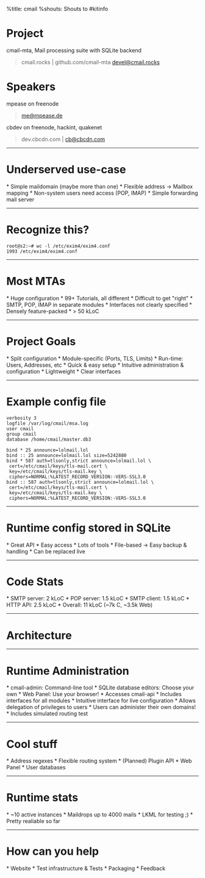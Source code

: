%title: cmail
%shouts: Shouts to #kitinfo

# Project
cmail-mta, Mail processing suite with SQLite backend
>cmail.rocks | github.com/cmail-mta
>devel@cmail.rocks

# Speakers
mpease on freenode
>me@mpease.de

cbdev on freenode, hackint, quakenet
>dev.cbcdn.com | cb@cbcdn.com



-------------------------------------------------
# Underserved use-case

\* Simple maildomain (maybe more than one)
\* Flexible address -> Mailbox mapping
\* Non-system users need access (POP, IMAP)
\* Simple forwarding mail server

-------------------------------------------------
# Recognize this?

    root@s2:~# wc -l /etc/exim4/exim4.conf
    1993 /etc/exim4/exim4.conf


-------------------------------------------------
# Most MTAs

\* Huge configuration
\* 99+ Tutorials, all different
\* Difficult to get "right"
\* SMTP, POP, IMAP in separate modules
\* Interfaces not clearly specified
\* Densely feature-packed
\* \> 50 kLoC

-------------------------------------------------
# Project Goals

\* Split configuration
 \* Module-specific (Ports, TLS, Limits)
 \* Run-time: Users, Addresses, etc
\* Quick & easy setup
\* Intuitive administration & configuration
\* Lightweight
\* Clear interfaces

-------------------------------------------------
# Example config file

	verbosity 3
	logfile /var/log/cmail/msa.log
	user cmail
	group cmail
	database /home/cmail/master.db3
	
	bind * 25 announce=lolmail.lol
	bind :: 25 announce=lolmail.lol size=5242880
	bind * 587 auth=tlsonly,strict announce=lolmail.lol \
	 cert=/etc/cmail/keys/tls-mail.cert \
	 key=/etc/cmail/keys/tls-mail.key \
	 ciphers=NORMAL:%LATEST_RECORD_VERSION:-VERS-SSL3.0
	bind :: 587 auth=tlsonly,strict announce=lolmail.lol \
	 cert=/etc/cmail/keys/tls-mail.cert \
	 key=/etc/cmail/keys/tls-mail.key \
	 ciphers=NORMAL:%LATEST_RECORD_VERSION:-VERS-SSL3.0

-------------------------------------------------
# Runtime config stored in SQLite

\* Great API
\* Easy access
\* Lots of tools
\* File-based -> Easy backup & handling
\* Can be replaced live

-------------------------------------------------
# Code Stats

\* SMTP server: 2 kLoC
\* POP server: 1.5 kLoC
\* SMTP client: 1.5 kLoC
\* HTTP API: 2.5 kLoC
\* Overall: 11 kLoC (~7k C, ~3.5k Web)

-------------------------------------------------
# Architecture


-------------------------------------------------
# Runtime Administration

\* cmail-admin: Command-line tool
\* SQLite database editors: Choose your own
\* Web Panel: Use your browser!
 \* Accesses cmail-api
 \* Includes interfaces for all modules
 \* Intuitive interface for live configuration
 \* Allows delegation of privileges to users
  \* Users can administer their own domains!
 \* Includes simulated routing test

-------------------------------------------------
# Cool stuff

\* Address regexes
\* Flexible routing system
\* (Planned) Plugin API
\* Web Panel
\* User databases


-------------------------------------------------
# Runtime stats

\* ~10 active instances
\* Maildrops up to 4000 mails
\* LKML for testing ;)
\* Pretty realiable so far

-------------------------------------------------
# How can you help

\* Website
\* Test infrastructure & Tests
\* Packaging
\* Feedback


